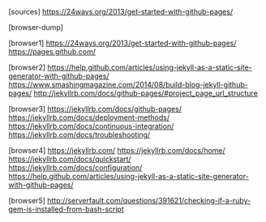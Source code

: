 [sources]
https://24ways.org/2013/get-started-with-github-pages/

[browser-dump]

[browser1]
https://24ways.org/2013/get-started-with-github-pages/
https://pages.github.com/

[browser2]
https://help.github.com/articles/using-jekyll-as-a-static-site-generator-with-github-pages/
https://www.smashingmagazine.com/2014/08/build-blog-jekyll-github-pages/
http://jekyllrb.com/docs/github-pages/#project_page_url_structure

[browser3]
https://jekyllrb.com/docs/github-pages/
https://jekyllrb.com/docs/deployment-methods/
https://jekyllrb.com/docs/continuous-integration/
https://jekyllrb.com/docs/troubleshooting/

[browser4]
https://jekyllrb.com/
https://jekyllrb.com/docs/home/
https://jekyllrb.com/docs/quickstart/
https://jekyllrb.com/docs/configuration/
https://help.github.com/articles/using-jekyll-as-a-static-site-generator-with-github-pages/

[browser5]
http://serverfault.com/questions/391621/checking-if-a-ruby-gem-is-installed-from-bash-script
